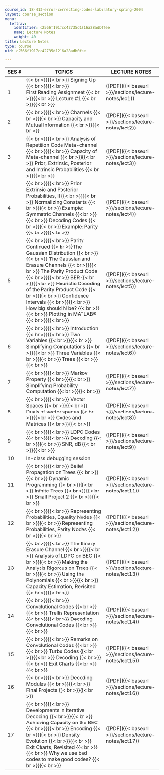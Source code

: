```yaml
---
course_id: 18-413-error-correcting-codes-laboratory-spring-2004
layout: course_section
menu:
  leftnav:
    identifier: c2566f1917cc42735d1216a28adb0fee
    name: Lecture Notes
    weight: 40
title: Lecture Notes
type: course
uid: c2566f1917cc42735d1216a28adb0fee

---
```


| SES # | TOPICS | LECTURE NOTES |
| --- | --- | --- |
| 1 |  {{< br >}}{{< br >}} Signing Up {{< br >}}{{< br >}} First Reading Assignment {{< br >}}{{< br >}} Lecture #1 {{< br >}}{{< br >}}  | ([PDF]({{< baseurl >}}/sections/lecture-notes/lec1)) |
| 2 |  {{< br >}}{{< br >}} Channels {{< br >}}{{< br >}} Capacity and Mutual Information {{< br >}}{{< br >}}  | ([PDF]({{< baseurl >}}/sections/lecture-notes/lect2)) |
| 3 |  {{< br >}}{{< br >}} Analysis of Repetition Code Meta-channel {{< br >}}{{< br >}} Capacity of Meta-channel {{< br >}}{{< br >}} Prior, Extrinsic, Posterior and Intrinsic Probabilities {{< br >}}{{< br >}}  | ([PDF]({{< baseurl >}}/sections/lecture-notes/lect3)) |
| 4 |  {{< br >}}{{< br >}} Prior, Extrinsic and Posterior Probabilities, II {{< br >}}{{< br >}} Normalizing Constants {{< br >}}{{< br >}} Example: Symmetric Channels {{< br >}}{{< br >}} Decoding Codes {{< br >}}{{< br >}} Example: Parity {{< br >}}{{< br >}}  | ([PDF]({{< baseurl >}}/sections/lecture-notes/lect4)) |
| 5 |  {{< br >}}{{< br >}} Parity Continued  {{< br >}}The Gaussian Distribution {{< br >}}{{< br >}} The Gaussian and Erasure Channels {{< br >}}{{< br >}} The Parity Product Code {{< br >}}{{< br >}} BER {{< br >}}{{< br >}} Heuristic Decoding of the Parity Product Code {{< br >}}{{< br >}} Confidence Intervals {{< br >}}{{< br >}} How big should N be? {{< br >}}{{< br >}} Plotting in MATLAB® {{< br >}}{{< br >}}  | ([PDF]({{< baseurl >}}/sections/lecture-notes/lect5)) |
| 6 |  {{< br >}}{{< br >}} Introduction {{< br >}}{{< br >}} Two Variables {{< br >}}{{< br >}} Simplifying Computations {{< br >}}{{< br >}} Three Variables {{< br >}}{{< br >}} Trees {{< br >}}{{< br >}}  | ([PDF]({{< baseurl >}}/sections/lecture-notes/lect6)) |
| 7 |  {{< br >}}{{< br >}} Markov Property {{< br >}}{{< br >}} Simplifying Probability Computation {{< br >}}{{< br >}}  | ([PDF]({{< baseurl >}}/sections/lecture-notes/lect7)) |
| 8 |  {{< br >}}{{< br >}} Vector Spaces {{< br >}}{{< br >}} Duals of vector spaces {{< br >}}{{< br >}} Codes and Matrices {{< br >}}{{< br >}}  | ([PDF]({{< baseurl >}}/sections/lecture-notes/lect8)) |
| 9 |  {{< br >}}{{< br >}} LDPC Codes {{< br >}}{{< br >}} Decoding {{< br >}}{{< br >}} SNR, dB {{< br >}}{{< br >}}  | ([PDF]({{< baseurl >}}/sections/lecture-notes/lect9)) |
| 10 | In-class debugging session | &nbsp; |
| 11 |  {{< br >}}{{< br >}} Belief Propagation on Trees {{< br >}}{{< br >}} Dynamic Programming {{< br >}}{{< br >}} Infnite Trees {{< br >}}{{< br >}} Small Project 2 {{< br >}}{{< br >}}  | ([PDF]({{< baseurl >}}/sections/lecture-notes/lect11)) |
| 12 |  {{< br >}}{{< br >}} Representing Probabilities, Equality Nodes {{< br >}}{{< br >}} Representing Probabilities, Parity Nodes {{< br >}}{{< br >}}  | ([PDF]({{< baseurl >}}/sections/lecture-notes/lect12)) |
| 13 |  {{< br >}}{{< br >}} The Binary Erasure Channel {{< br >}}{{< br >}} Analysis of LDPC on BEC {{< br >}}{{< br >}} Making the Analysis Rigorous on Trees {{< br >}}{{< br >}} Using the Polynomials {{< br >}}{{< br >}} Capacity Estimation, Revisited {{< br >}}{{< br >}}  | ([PDF]({{< baseurl >}}/sections/lecture-notes/lect13)) |
| 14 |  {{< br >}}{{< br >}} Convolutional Codes {{< br >}}{{< br >}} Trellis Representation {{< br >}}{{< br >}} Decoding Convolutional Codes {{< br >}}{{< br >}}  | ([PDF]({{< baseurl >}}/sections/lecture-notes/lect14)) |
| 15 |  {{< br >}}{{< br >}} Remarks on Convolutional Codes {{< br >}}{{< br >}} Turbo Codes {{< br >}}{{< br >}} Decoding {{< br >}}{{< br >}} Exit Charts {{< br >}}{{< br >}}  | ([PDF]({{< baseurl >}}/sections/lecture-notes/lect15)) |
| 16 |  {{< br >}}{{< br >}} Decoding Modules {{< br >}}{{< br >}} Final Projects {{< br >}}{{< br >}}  | ([PDF]({{< baseurl >}}/sections/lecture-notes/lect16)) |
| 17 |  {{< br >}}{{< br >}} Developments in Iterative Decoding {{< br >}}{{< br >}} Achieving Capacity on the BEC {{< br >}}{{< br >}} Encoding {{< br >}}{{< br >}} Density Evolution {{< br >}}{{< br >}} Exit Charts, Revisited {{< br >}}{{< br >}} Why we use bad codes to make good codes? {{< br >}}{{< br >}}  | ([PDF]({{< baseurl >}}/sections/lecture-notes/lect17))